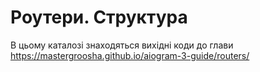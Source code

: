 # Роутери. Структура

В цьому каталозі знаходяться вихідні коди до глави https://mastergroosha.github.io/aiogram-3-guide/routers/
